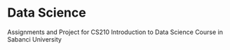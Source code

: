 # Data Science
Assignments and Project for CS210 Introduction to Data Science Course in Sabanci University
